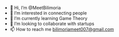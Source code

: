 - 👋 Hi, I’m @MeetBilimoria
- 👀 I’m interested in connecting people
- 🌱 I’m currently learning Game Theory
- 💞️ I’m looking to collaborate with startups
- 📫 How to reach me bilimoriameet007@gmail.com

<!---
MeetBilimoria/MeetBilimoria is a ✨ special ✨ repository because its `README.md` (this file) appears on your GitHub profile.
You can click the Preview link to take a look at your changes.
--->
